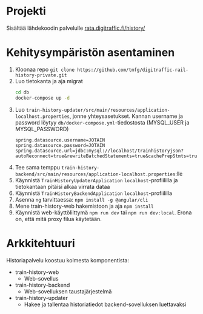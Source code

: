 # Projekti
Sisältää lähdekoodin palvelulle [rata.digitraffic.fi/history/](https://rata.digitraffic.fi/history/)

# Kehitysympäristön asentaminen
1. Kloonaa repo `git clone https://github.com/tmfg/digitraffic-rail-history-private.git`
2. Luo tietokanta ja aja migrat
   ```bash
   cd db
   docker-compose up -d 
   ```
3. Luo `train-history-updater/src/main/resources/application-localhost.properties`, jonne yhteysasetukset.
   Kannan username ja password löytyy `db/docker-compose.yml`-tiedostosta (MYSQL_USER ja MYSQL_PASSWORD)
   ```properties
   spring.datasource.username=JOTAIN
   spring.datasource.password=JOTAIN
   spring.datasource.url=jdbc:mysql://localhost/trainhistoryjson?autoReconnect=true&rewriteBatchedStatements=true&cachePrepStmts=true&useTimezone=true&serverTimezone=UTC&useSSL=false
   ```
4. Tee sama temppu `train-history-backend/src/main/resources/application-localhost.properties`:lle 
5. Käynnistä `TrainHistoryUpdaterApplication` `localhost`-profiililla ja tietokantaan pitäisi alkaa virrata dataa
6. Käynnistä `TrainHistoryBackendApplication` `localhost`-profiililla
7. Asenna `ng` tarvittaessa: `npm install -g @angular/cli`
8. Mene train-history-web hakemistoon ja aja `npm install`
9. Käynnistä web-käyttöliittymä `npm run dev` tai `npm run dev:local`. Erona on, että mitä proxy filua käytetään.

# Arkkitehtuuri

Historiapalvelu koostuu kolmesta komponentista:

* train-history-web
    * Web-sovellus
* train-history-backend
    * Web-sovelluksen taustajärjestelmä
* train-history-updater
    * Hakee ja tallentaa historiatiedot backend-sovelluksen luettavaksi
